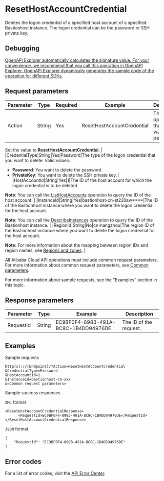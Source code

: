 # ResetHostAccountCredential

Deletes the logon credential of a specified host account of a specified Bastionhost instance. The logon credential can be the password or SSH private key.

## Debugging

[OpenAPI Explorer automatically calculates the signature value. For your convenience, we recommend that you call this operation in OpenAPI Explorer. OpenAPI Explorer dynamically generates the sample code of the operation for different SDKs.](https://api.aliyun.com/#product=Yundun-bastionhost&api=ResetHostAccountCredential&type=RPC&version=2019-12-09)

## Request parameters

|Parameter|Type|Required|Example|Description|
|---------|----|--------|-------|-----------|
|Action|String|Yes|ResetHostAccountCredential|The operation that you want to perform.

 Set the value to **ResetHostAccountCredential**. |
|CredentialType|String|Yes|Password|The type of the logon credential that you want to delete. Valid values:

 -   **Password**: You want to delete the password.
-   **PrivateKey**: You want to delete the SSH private key. |
|HostAccountId|String|Yes|1|The ID of the host account for which the logon credential is to be deleted.

 **Note:** You can call the [ListHostAccounts](~~204372~~) operation to query the ID of the host account. |
|InstanceId|String|Yes|bastionhost-cn-st220aw\*\*\*\*|The ID of the Bastionhost instance where you want to delete the logon credential for the host account.

 **Note:** You can call the [DescribeInstances](~~153281~~) operation to query the ID of the Bastionhost instance. |
|RegionId|String|No|cn-hangzhou|The region ID of the Bastionhost instance where you want to delete the logon credential for the host account.

 **Note:** For more information about the mapping between region IDs and region names, see [Regions and zones](~~40654~~). |

All Alibaba Cloud API operations must include common request parameters. For more information about common request parameters, see [Common parameters](~~148139~~).

For more information about sample requests, see the "Examples" section in this topic.

## Response parameters

|Parameter|Type|Example|Description|
|---------|----|-------|-----------|
|RequestId|String|EC9BF0F4-8983-491A-BC8C-1B4DD94976DE|The ID of the request. |

## Examples

Sample requests

```
http(s)://[Endpoint]/?Action=ResetHostAccountCredential
&CredentialType=Password
&HostAccountId=1
&InstanceId=bastionhost-cn-xxx
&<Common request parameters>
```

Sample success responses

`XML` format

```
<ResetHostAccountCredentialResponse>
      <RequestId>EC9BF0F4-8983-491A-BC8C-1B4DD94976DE</RequestId>
</ResetHostAccountCredentialResponse>
```

`JSON` format

```
{
	"RequestId": "EC9BF0F4-8983-491A-BC8C-1B4DD94976DE"
}
```

## Error codes

For a list of error codes, visit the [API Error Center](https://error-center.alibabacloud.com/status/product/Yundun-bastionhost).

